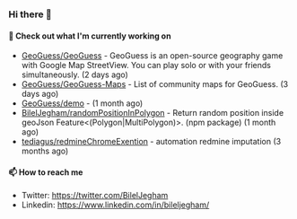 ### Hi there 👋

#### 👷 Check out what I'm currently working on

- [GeoGuess/GeoGuess](https://github.com/GeoGuess/GeoGuess) - GeoGuess is an open-source geography game with Google Map StreetView. You can play solo or with your friends simultaneously. (2 days ago)
- [GeoGuess/GeoGuess-Maps](https://github.com/GeoGuess/GeoGuess-Maps) - List of community maps for GeoGuess. (3 days ago)
- [GeoGuess/demo](https://github.com/GeoGuess/demo) -  (1 month ago)
- [BilelJegham/randomPositionInPolygon](https://github.com/BilelJegham/randomPositionInPolygon) - Return random position inside geoJson Feature&lt;(Polygon|MultiPolygon)&gt;. (npm package)  (1 month ago)
- [tediagus/redmineChromeExention](https://github.com/tediagus/redmineChromeExention) - automation redmine imputation (3 months ago)


#### 📫 How to reach me

- Twitter: https://twitter.com/BilelJegham
- Linkedin: https://www.linkedin.com/in/bileljegham/
